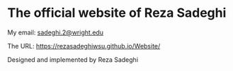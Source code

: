 # The official website of Reza Sadeghi

<!--- My emails: sadeghir@sacredheart.edu; rsadeghi@newhaven.edu; sadeghi.2@wright.edu; rsadeghi@bwh.harvard.edu; reza@knoesis.org; reza.sadeghi@imamreza.ac.ir --->
My email: sadeghi.2@wright.edu

<!--- The URLs: https://rezasadeghiwsu.github.io/Website/; http://www.wright.edu/~sadeghi.2/; http://knoesis.org/Reza --->
The URL: https://rezasadeghiwsu.github.io/Website/

Designed and implemented by Reza Sadeghi



<!---
# Current Affiliation:

Visiting Assistant Professor

Electrical & Computer Engineering and Computer Science Department

University of New Haven, West Haven, CT, USA



# Future Affiliation:

Assistant Professor of Computer Science

School of Computer Science & Engineering

Sacred Heart University, Fairfield, Connecticut 
--->
